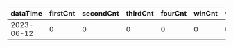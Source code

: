 |dataTime|firstCnt|secondCnt|thirdCnt|fourCnt|winCnt|vrate|wrate|
|-|-|-|-|-|-|-|-|
|2023-06-12|0|0|0|0|0|0%|0%|